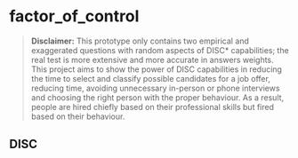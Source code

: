 # factor_of_control

> **Disclaimer:** This prototype only contains two empirical and exaggerated questions with random aspects of DISC* capabilities; the real test is more extensive and more accurate in answers weights. This project aims to show the power of DISC capabilities in reducing the time to select and classify possible candidates for a job offer, reducing time, avoiding unnecessary in-person or phone interviews and choosing the right person with the proper behaviour. As a result, people are hired chiefly based on their professional skills but fired based on their behaviour.

## DISC


